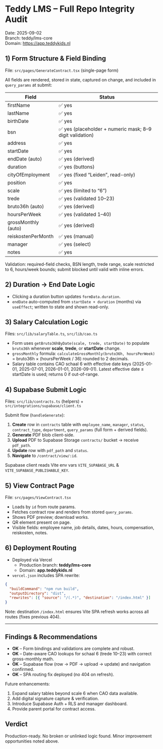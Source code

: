 # Teddy LMS – Full Repo Integrity Audit

Date: 2025-09-02  
Branch: teddy/lms-core  
Domain: https://app.teddykids.nl  

## 1) Form Structure & Field Binding

File: `src/pages/GenerateContract.tsx` (single-page form)

All fields are rendered, stored in state, captured on change, and included in `query_params` at submit:

| Field | Status |
| ----- | ------ |
| firstName | ✅ yes |
| lastName | ✅ yes |
| birthDate | ✅ yes |
| bsn | ✅ yes (placeholder + numeric mask; 8–9 digit validation) |
| address | ✅ yes |
| startDate | ✅ yes |
| endDate (auto) | ✅ yes (derived) |
| duration | ✅ yes (buttons) |
| cityOfEmployment | ✅ yes (fixed “Leiden”, read-only) |
| position | ✅ yes |
| scale | ✅ yes (limited to “6”) |
| trede | ✅ yes (validated 10–23) |
| bruto36h (auto) | ✅ yes (derived) |
| hoursPerWeek | ✅ yes (validated 1–40) |
| grossMonthly (auto) | ✅ yes (derived) |
| reiskostenPerMonth | ✅ yes (manual) |
| manager | ✅ yes (select) |
| notes | ✅ yes |

Validation: required-field checks, BSN length, trede range, scale restricted to 6, hours/week bounds; submit blocked until valid with inline errors.

## 2) Duration → End Date Logic

* Clicking a duration button updates `formData.duration`.
* `endDate` auto-computed from `startDate + duration` (months) via `useEffect`; written to state and shown read-only.

## 3) Salary Calculation Logic

Files: `src/lib/salaryTable.ts`, `src/lib/cao.ts`

* Form uses `getBruto36hByDate(scale, trede, startDate)` to populate `bruto36h` whenever **scale**, **trede**, or **startDate** change.
* `grossMonthly` formula: `calculateGrossMonthly(bruto36h, hoursPerWeek)` = bruto36h × (hoursPerWeek / 36) rounded to 2 decimals.
* Salary table contains CAO schaal 6 with effective date keys (2025-01-01, 2025-07-01, 2026-01-01, 2026-09-01). Latest effective date ≤ startDate is used; returns 0 if out-of-range.

## 4) Supabase Submit Logic

Files: `src/lib/contracts.ts` (helpers) + `src/integrations/supabase/client.ts`

Submit flow (`handleGenerate`):

1. **Create** row in `contracts` table with `employee_name`, `manager`, `status`, `contract_type`, `department`, `query_params` (full form + derived fields).
2. **Generate** PDF blob client-side.
3. **Upload** PDF to Supabase Storage `contracts/` bucket → receive `pdf_path`.
4. **Update** row with `pdf_path` and `status`.
5. **Navigate** to `/contract/view/:id`.

Supabase client reads Vite env vars `VITE_SUPABASE_URL` & `VITE_SUPABASE_PUBLISHABLE_KEY`.

## 5) View Contract Page

File: `src/pages/ViewContract.tsx`

* Loads by `id` from route params.
* Fetches contract row and renders from stored `query_params`.
* Shows PDF preview; download works.
* QR element present on page.
* Visible fields: employee name, job details, dates, hours, compensation, reiskosten, notes.

## 6) Deployment Routing

* Deployed via Vercel  
  * Production branch: **teddy/lms-core**  
  * Domain: **app.teddykids.nl**
* `vercel.json` includes SPA rewrite:

```json
{
  "buildCommand": "npm run build",
  "outputDirectory": "dist",
  "rewrites": [{ "source": "/(.*)", "destination": "/index.html" }]
}
```

Note: destination `/index.html` ensures Vite SPA refresh works across all routes (fixes previous 404).

---

## Findings & Recommendations

* **OK** – Form bindings and validations are complete and robust.  
* **OK** – Date-aware CAO lookups for schaal 6 (trede 10–23) with correct gross-monthly math.  
* **OK** – Supabase flow (row → PDF → upload → update) and navigation confirmed.  
* **OK** – SPA routing fix deployed (no 404 on refresh).  

Future enhancements:  
1. Expand salary tables beyond scale 6 when CAO data available.  
2. Add digital signature capture & verification.  
3. Introduce Supabase Auth + RLS and manager dashboard.  
4. Provide parent portal for contract access.

## Verdict

Production-ready. No broken or unlinked logic found. Minor improvement opportunities noted above.
